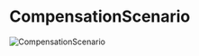 # CompensationScenario
<img src="https://github.com/RafZel/CompensationScenario/assets/35947469/f57f253f-197e-4379-a7ae-2e119185da69" alt="CompensationScenario">
